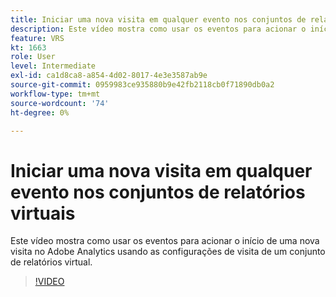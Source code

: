 ```yaml
---
title: Iniciar uma nova visita em qualquer evento nos conjuntos de relatórios virtuais
description: Este vídeo mostra como usar os eventos para acionar o início de uma nova visita no Adobe Analytics usando as configurações de visita de um conjunto de relatórios virtual.
feature: VRS
kt: 1663
role: User
level: Intermediate
exl-id: ca1d8ca8-a854-4d02-8017-4e3e3587ab9e
source-git-commit: 0959983ce935880b9e42fb2118cb0f71890db0a2
workflow-type: tm+mt
source-wordcount: '74'
ht-degree: 0%

---
```


# Iniciar uma nova visita em qualquer evento nos conjuntos de relatórios virtuais

Este vídeo mostra como usar os eventos para acionar o início de uma nova visita no Adobe Analytics usando as configurações de visita de um conjunto de relatórios virtual.

>[!VIDEO](https://video.tv.adobe.com/v/23129/?quality=12&learn=on)

